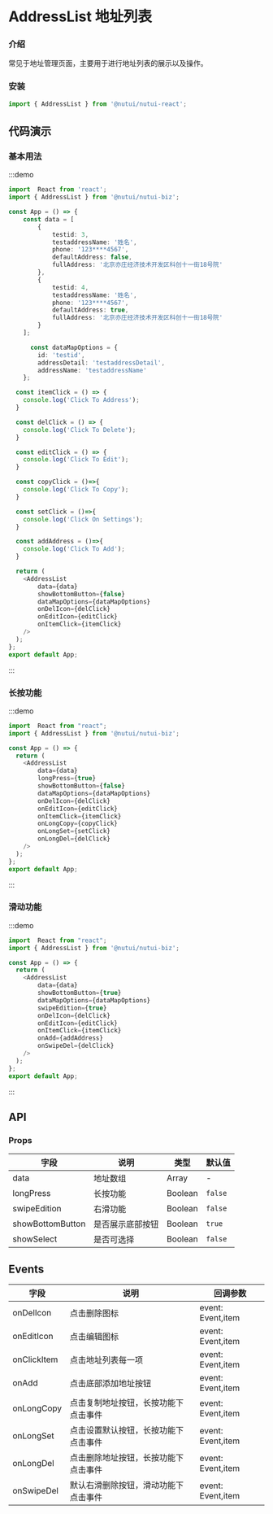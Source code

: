 #  AddressList 地址列表

### 介绍

常见于地址管理页面，主要用于进行地址列表的展示以及操作。

### 安装

```javascript
import { AddressList } from '@nutui/nutui-react';
```

## 代码演示

### 基本用法

:::demo

```ts
import  React from 'react';
import { AddressList } from '@nutui/nutui-biz';

const App = () => {
    const data = [
        {
            testid: 3,
            testaddressName: '姓名',
            phone: '123****4567',
            defaultAddress: false,
            fullAddress: '北京亦庄经济技术开发区科创十一街18号院'
        },
        {
            testid: 4,
            testaddressName: '姓名',
            phone: '123****4567',
            defaultAddress: true,
            fullAddress: '北京亦庄经济技术开发区科创十一街18号院'
        }
    ];

      const dataMapOptions = {
        id: 'testid',
        addressDetail: 'testaddressDetail',
        addressName: 'testaddressName'
    };

  const itemClick = () => {
    console.log('Click To Address');
  }

  const delClick = () => {
    console.log('Click To Delete');
  }

  const editClick = () => {
    console.log('Click To Edit');
  }

  const copyClick = ()=>{
    console.log('Click To Copy');
  }

  const setClick = ()=>{
    console.log('Click On Settings');
  }

  const addAddress = ()=>{
    console.log('Click To Add');
  }

  return (
    <AddressList
        data={data}
        showBottomButton={false}
        dataMapOptions={dataMapOptions}
        onDelIcon={delClick}
        onEditIcon={editClick}
        onItemClick={itemClick}
    />
  );
};
export default App;
```

:::

### 长按功能


:::demo

```ts
import  React from "react";
import { AddressList } from '@nutui/nutui-biz';

const App = () => {
  return (
    <AddressList
        data={data}
        longPress={true}
        showBottomButton={false}
        dataMapOptions={dataMapOptions}
        onDelIcon={delClick}
        onEditIcon={editClick}
        onItemClick={itemClick}
        onLongCopy={copyClick}
        onLongSet={setClick}
        onLongDel={delClick}
    />
  );
};
export default App;
```

:::

### 滑动功能


:::demo

```ts
import  React from "react";
import { AddressList } from '@nutui/nutui-biz';

const App = () => {
  return (
    <AddressList
        data={data}
        showBottomButton={true}
        dataMapOptions={dataMapOptions}
        swipeEdition={true}
        onDelIcon={delClick}
        onEditIcon={editClick}
        onItemClick={itemClick}
        onAdd={addAddress}
        onSwipeDel={delClick}
    />
  );
};
export default App;
```

:::



## API

### Props


| 字段    | 说明                                       | 类型    | 默认值    |
|---------|--------------------------------------------|---------|-----------|
| data   | 地址数组                                 | Array  | -         |
| longPress   | 长按功能                                 | Boolean  | `false`         |
| swipeEdition   | 右滑功能                                 | Boolean  | `false`         |
| showBottomButton   | 是否展示底部按钮                                 | Boolean  | `true`         |
| showSelect   | 是否可选择                                 | Boolean  | `false`         |


## Events
| 字段 | 说明 | 回调参数 |
|----- | ----- | -----  |
| onDelIcon | 点击删除图标 |  event: Event,item |
| onEditIcon | 点击编辑图标 |  event: Event,item |
| onClickItem | 点击地址列表每一项 |  event: Event,item |
| onAdd | 点击底部添加地址按钮 |  event: Event,item |
| onLongCopy | 点击复制地址按钮，长按功能下点击事件 |  event: Event,item |
| onLongSet | 点击设置默认按钮，长按功能下点击事件 |  event: Event,item |
| onLongDel | 点击删除地址按钮，长按功能下点击事件 |  event: Event,item |
| onSwipeDel | 默认右滑删除按钮，滑动功能下点击事件 |  event: Event,item |
